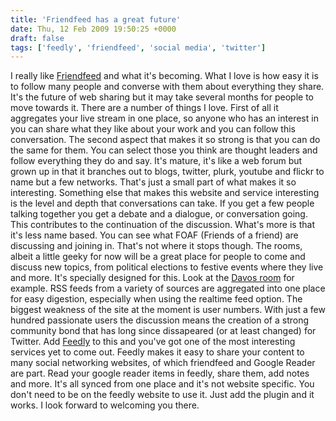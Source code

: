 ```yaml
---
title: 'Friendfeed has a great future'
date: Thu, 12 Feb 2009 19:50:25 +0000
draft: false
tags: ['feedly', 'friendfeed', 'social media', 'twitter']
---
```


I really like [Friendfeed](http://www.friendfeed.com) and what it's becoming. What I love is how easy it is to follow many people and converse with them about everything they share. It's the future of web sharing but it may take several months for people to move towards it. There are a number of things I love. First of all it aggregates your live stream in one place, so anyone who has an interest in you can share what they like about your work and you can follow this conversation. The second aspect that makes it so strong is that you can do the same for them. You can select those you think are thought leaders and follow everything they do and say. It's mature, it's like a web forum but grown up in that it branches out to blogs, twitter, plurk, youtube and flickr to name but a few networks. That's just a small part of what makes it so interesting. Something else that makes this website and service interesting is the level and depth that conversations can take. If you get a few people talking together you get a debate and a dialogue, or conversation going. This contributes to the continuation of the discussion. What's more is that it's less name based. You can see what FOAF (Friends of a friend) are discussing and joining in. That's not where it stops though. The rooms, albeit a little geeky for now will be a great place for people to come and discuss new topics, from political elections to festive events where they live and more. It's specially designed for this. Look at the [Davos room](http://friendfeed.com/rooms/davos) for example. RSS feeds from a variety of sources are aggregated into one place for easy digestion, especially when using the realtime feed option. The biggest weakness of the site at the moment is user numbers. With just a few hundred passionate users the discussion means the creation of a strong community bond that has long since dissapeared (or at least changed) for Twitter. Add [Feedly](http://www.feedly.com) to this and you've got one of the most interesting services yet to come out. Feedly makes it easy to share your content to many social networking websites, of which friendfeed and Google Reader are part. Read your google reader items in feedly, share them, add notes and more. It's all synced from one place and it's not website specific. You don't need to be on the feedly website to use it. Just add the plugin and it works. I look forward to welcoming you there.